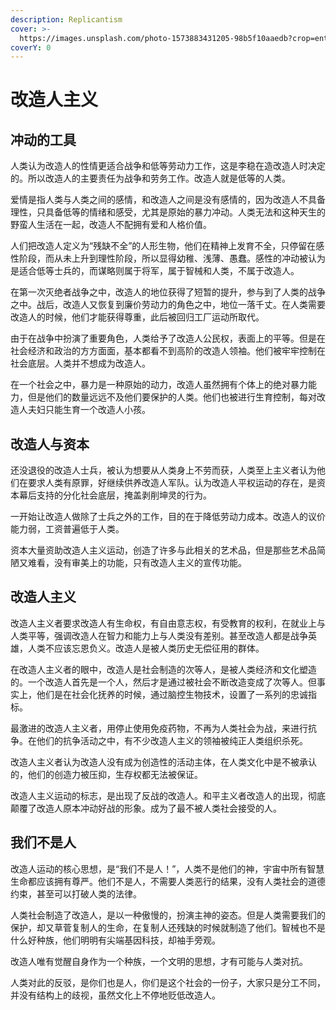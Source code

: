 ```yaml
---
description: Replicantism
cover: >-
  https://images.unsplash.com/photo-1573883431205-98b5f10aaedb?crop=entropy&cs=srgb&fm=jpg&ixid=MnwxOTcwMjR8MHwxfHNlYXJjaHw5fHxtZWRpY2luZXxlbnwwfHx8fDE2NDk0OTUyMDA&ixlib=rb-1.2.1&q=85
coverY: 0
---
```


# 改造人主义

## 冲动的工具

人类认为改造人的性情更适合战争和低等劳动力工作，这是李稳在造改造人时决定的。所以改造人的主要责任为战争和劳务工作。改造人就是低等的人类。

爱情是指人类与人类之间的感情，和改造人之间是没有感情的，因为改造人不具备理性，只具备低等的情绪和感受，尤其是原始的暴力冲动。人类无法和这种天生的野蛮人生活在一起，改造人不配拥有爱和人格价值。

人们把改造人定义为“残缺不全”的人形生物，他们在精神上发育不全，只停留在感性阶段，而从未上升到理性阶段，所以显得幼稚、浅薄、愚蠢。感性的冲动被认为是适合低等士兵的，而谋略则属于将军，属于智械和人类，不属于改造人。

在第一次灭绝者战争之中，改造人的地位获得了短暂的提升，参与到了人类的战争之中。战后，改造人又恢复到廉价劳动力的角色之中，地位一落千丈。在人类需要改造人的时候，他们才能获得尊重，此后被回归工厂运动所取代。

由于在战争中扮演了重要角色，人类给予了改造人公民权，表面上的平等。但是在社会经济和政治的方方面面，基本都看不到高阶的改造人领袖。他们被牢牢控制在社会底层。人类并不想成为改造人。

在一个社会之中，暴力是一种原始的动力，改造人虽然拥有个体上的绝对暴力能力，但是他们的数量远远不及他们要保护的人类。他们也被进行生育控制，每对改造人夫妇只能生育一个改造人小孩。

## 改造人与资本

还没退役的改造人士兵，被认为想要从人类身上不劳而获，人类至上主义者认为他们在要求人类有原罪，好继续供养改造人军队。认为改造人平权运动的存在，是资本幕后支持的分化社会底层，掩盖剥削坤灵的行为。

一开始让改造人做除了士兵之外的工作，目的在于降低劳动力成本。改造人的议价能力弱，工资普遍低于人类。

资本大量资助改造人主义运动，创造了许多与此相关的艺术品，但是那些艺术品简陋又难看，没有审美上的功能，只有改造人主义的宣传功能。

## 改造人主义

改造人主义者要求改造人有生命权，有自由意志权，有受教育的权利，在就业上与人类平等，强调改造人在智力和能力上与人类没有差别。甚至改造人都是战争英雄，人类不应该忘恩负义。改造人是被人类历史无偿征用的群体。

在改造人主义者的眼中，改造人是社会制造的次等人，是被人类经济和文化塑造的。一个改造人首先是一个人，然后才是通过被社会不断改造变成了次等人。但事实上，他们是在社会化抚养的时候，通过脑控生物技术，设置了一系列的忠诚指标。

最激进的改造人主义者，用停止使用免疫药物，不再为人类社会为战，来进行抗争。在他们的抗争活动之中，有不少改造人主义的领袖被纯正人类组织杀死。

改造人主义者认为改造人没有成为创造性的活动主体，在人类文化中是不被承认的，他们的创造力被压抑，生存权都无法被保证。

改造人主义运动的标志，是出现了反战的改造人。和平主义者改造人的出现，彻底颠覆了改造人原本冲动好战的形象。成为了最不被人类社会接受的人。

## 我们不是人

改造人运动的核心思想，是“我们不是人！”，人类不是他们的神，宇宙中所有智慧生命都应该拥有尊严。他们不是人，不需要人类恶行的结果，没有人类社会的道德约束，甚至可以打破人类的法律。

人类社会制造了改造人，是以一种傲慢的，扮演主神的姿态。但是人类需要我们的保护，却又草菅复制人的生命，在复制人还残缺的时候就制造了他们。智械也不是什么好种族，他们明明有尖端基因科技，却袖手旁观。

改造人唯有觉醒自身作为一个种族，一个文明的思想，才有可能与人类对抗。

人类对此的反驳，是你们也是人，你们是这个社会的一份子，大家只是分工不同，并没有结构上的歧视，虽然文化上不停地贬低改造人。
